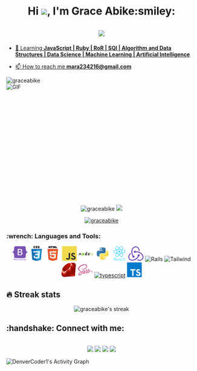 <h1 align="center">Hi 
  <img src="https://media.giphy.com/media/hvRJCLFzcasrR4ia7z/giphy.gif" width="28">, I'm Grace Abike:smiley:</h1>
<h2 align="center">
  <a href="https://github.com/DenverCoder1/readme-typing-svg"><img src="https://readme-typing-svg.demolab.com/?lines=Coding%20Mentor%20at%20Microverse;Full-Stack%20Web%20Developer;Enrolled%20in%20Microverse&font=Fira%20Code&center=true&width=700&height=45&color=258F76&vCenter=true&size=30&pause=1000">
</h2>

- 🌱 Learning **JavaScript | Ruby | RoR | SQl | Algorithm and Data Structures | Data Science | Machine Learning | Artificial Intelligence**

- 📫 How to reach me **mara234216@gmail.com**

<p align="left">
  <img src="https://komarev.com/ghpvc/?username=graceabike&label=Profile%20views&color=brightgreen&style=flat-square" alt="graceabike">
  <img align="right" alt="GIF" src="https://github.com/abhisheknaiidu/abhisheknaiidu/blob/master/code.gif?raw=true" width="900" height="320">
</p>
<p align="center">
  <img src="https://github-readme-stats.vercel.app/api?username=graceabike&show_icons=true&theme=gotham" alt="graceabike">
  <img height="195em" src="https://github-readme-stats.vercel.app/api/top-langs/?username=graceabike&layout=compact&langs_count=7&theme=gotham&border_radius=0">
</p>

<p align="center">
  <a href="https://github.com/ryo-ma/github-profile-trophy"><img src="https://github-profile-trophy.vercel.app/?username=graceabike" alt="graceabike"></a>
</p>

<h3 align="left">:wrench: Languages and Tools:</h3>
<p align="center"><a href="https://getbootstrap.com" target="_blank" rel="noreferrer">
  <img src="https://raw.githubusercontent.com/devicons/devicon/master/icons/bootstrap/bootstrap-plain-wordmark.svg" alt="bootstrap" width="40" height="40"></a>
  <a href="https://www.w3schools.com/css/" target="_blank" rel="noreferrer">
  <img src="https://raw.githubusercontent.com/devicons/devicon/master/icons/css3/css3-original-wordmark.svg" alt="css3" width="40" height="40"></a>
  <a href="https://www.w3.org/html/" target="_blank" rel="noreferrer">
  <img src="https://raw.githubusercontent.com/devicons/devicon/master/icons/html5/html5-original-wordmark.svg" alt="html5" width="40" height="40"></a>
  <a href="https://developer.mozilla.org/en-US/docs/Web/JavaScript" target="_blank" rel="noreferrer"> <img src="https://raw.githubusercontent.com/devicons/devicon/master/icons/javascript/javascript-original.svg" alt="javascript" width="40" height="40"></a>
  <a href="https://nodejs.org/en/about/" target="_blank" rel="noreferrer">
  <img src="https://raw.githubusercontent.com/devicons/devicon/master/icons/nodejs/nodejs-original-wordmark.svg" alt="nodejs" width="40" height="40"></a>
  <a href="https://www.python.org" target="_blank" rel="noreferrer">
  <img src="https://raw.githubusercontent.com/devicons/devicon/master/icons/python/python-original.svg" alt="python" width="40" height="40"></a>
  <a href="https://reactjs.org/" target="_blank" rel="noreferrer">
  <img src="https://raw.githubusercontent.com/devicons/devicon/master/icons/react/react-original-wordmark.svg" alt="react" width="40" height="40"></a>
  <a href="https://redux.js.org" target="_blank" rel="noreferrer">
  <img src="https://raw.githubusercontent.com/devicons/devicon/master/icons/redux/redux-original.svg" alt="redux" width="40" height="40"></a>
  <img alt="Rails" height="30" width="40" src="https://cdn.jsdelivr.net/gh/devicons/devicon/icons/rails/rails-plain.svg">
  <img alt="Tailwind" height="30" width="40" src="https://cdn.jsdelivr.net/gh/devicons/devicon/icons/tailwindcss/tailwindcss-plain.svg"><a href="https://www.ruby-lang.org/en/" target="_blank" rel="noreferrer">
  <img src="https://raw.githubusercontent.com/devicons/devicon/master/icons/ruby/ruby-original.svg" alt="ruby" width="40" height="40"></a>
  <a href="https://sass-lang.com" target="_blank" rel="noreferrer">
  <img src="https://raw.githubusercontent.com/devicons/devicon/master/icons/sass/sass-original.svg" alt="sass" width="40" height="40"></a>
  <a href="https://www.mongodb.com/" target="_blank" rel="noreferrer">
  <img src="https://webimages.mongodb.com/_com_assets/cms/kuyjf3vea2hg34taa-horizontal_default_slate_blue.svg?auto=format%252Ccompress" alt="typescript" width="40" height="40"></a>
  <a href="https://www.typescriptlang.org/" target="_blank" rel="noreferrer">
  <img src="https://raw.githubusercontent.com/devicons/devicon/master/icons/typescript/typescript-original.svg" alt="typescript" width="40" height="40"></a>
  </p>

## 🔥 Streak stats

<!-- GitHub Readme Streak Stats - https://github.com/DenverCoder1/github-readme-streak-stats -->
<p align="center">
    <img alt="graceabike's streak" src="https://github-readme-streak-stats.herokuapp.com/?user=graceabike&theme=gotham&hide_border=true">
</p>

<h2 align="left">:handshake: Connect with me:</h2>
<p align="center">
<br>	
<a target="_blank" href="https://www.linkedin.com/in/@GraceAbike1/"><img src="https://img.shields.io/badge/-LinkedIn-0077B5?style=for-the-badge&logo=Linkedin&logoColor=white"></img></a>
<a target="_blank" href="mailto:mara234216@gmail.com"><img src="https://img.shields.io/badge/-Gmail-D14836?style=for-the-badge&logo=Gmail&logoColor=white"></img></a>
<a target="_blank" href="https://medium.com/@graceabike"><img src="https://img.shields.io/badge/-Medium-12100E?style=for-the-badge&logo=Medium&logoColor=white"></img></a>
<a target="_blank" href="https://twitter.com/graceabike1"><img src="https://img.shields.io/badge/-Twitter-1DA1F2?style=for-the-badge&logo=Twitter&logoColor=white"></img></a>
</p>
<img alt="DenverCoder1's Activity Graph" src="https://denvercoder1-activity-graph.herokuapp.com/graph/?username=graceabike&bg_color=0C1014&color=258F76&line=90C5C2&point=FFFFFF&hide_border=true">

<!---
GraceAbike/GaceAbike is a ✨ special ✨ repository because its `README.md` (this file) appears on your GitHub profile.
You can click the Preview link to take a look at your changes.
--->
